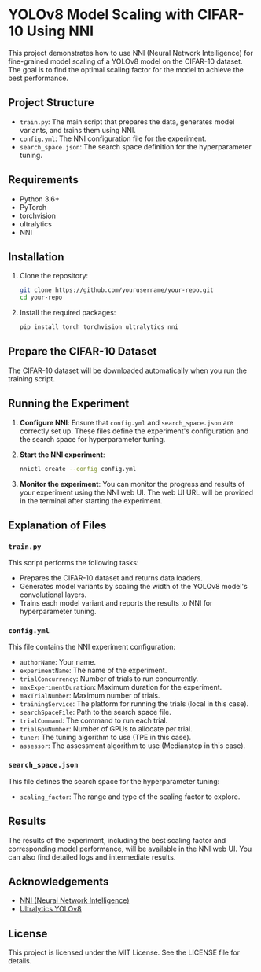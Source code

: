 # YOLOv8 Model Scaling with CIFAR-10 Using NNI

This project demonstrates how to use NNI (Neural Network Intelligence) for fine-grained model scaling of a YOLOv8 model on the CIFAR-10 dataset. The goal is to find the optimal scaling factor for the model to achieve the best performance.

## Project Structure

- `train.py`: The main script that prepares the data, generates model variants, and trains them using NNI.
- `config.yml`: The NNI configuration file for the experiment.
- `search_space.json`: The search space definition for the hyperparameter tuning.

## Requirements

- Python 3.6+
- PyTorch
- torchvision
- ultralytics
- NNI

## Installation

1. Clone the repository:
    ```bash
    git clone https://github.com/yourusername/your-repo.git
    cd your-repo
    ```

2. Install the required packages:
    ```bash
    pip install torch torchvision ultralytics nni
    ```

## Prepare the CIFAR-10 Dataset

The CIFAR-10 dataset will be downloaded automatically when you run the training script.

## Running the Experiment

1. **Configure NNI**: Ensure that `config.yml` and `search_space.json` are correctly set up. These files define the experiment's configuration and the search space for hyperparameter tuning.

2. **Start the NNI experiment**:
    ```bash
    nnictl create --config config.yml
    ```

3. **Monitor the experiment**: You can monitor the progress and results of your experiment using the NNI web UI. The web UI URL will be provided in the terminal after starting the experiment.

## Explanation of Files

### `train.py`

This script performs the following tasks:
- Prepares the CIFAR-10 dataset and returns data loaders.
- Generates model variants by scaling the width of the YOLOv8 model's convolutional layers.
- Trains each model variant and reports the results to NNI for hyperparameter tuning.

### `config.yml`

This file contains the NNI experiment configuration:
- `authorName`: Your name.
- `experimentName`: The name of the experiment.
- `trialConcurrency`: Number of trials to run concurrently.
- `maxExperimentDuration`: Maximum duration for the experiment.
- `maxTrialNumber`: Maximum number of trials.
- `trainingService`: The platform for running the trials (local in this case).
- `searchSpaceFile`: Path to the search space file.
- `trialCommand`: The command to run each trial.
- `trialGpuNumber`: Number of GPUs to allocate per trial.
- `tuner`: The tuning algorithm to use (TPE in this case).
- `assessor`: The assessment algorithm to use (Medianstop in this case).

### `search_space.json`

This file defines the search space for the hyperparameter tuning:
- `scaling_factor`: The range and type of the scaling factor to explore.

## Results

The results of the experiment, including the best scaling factor and corresponding model performance, will be available in the NNI web UI. You can also find detailed logs and intermediate results.

## Acknowledgements

- [NNI (Neural Network Intelligence)](https://github.com/microsoft/nni)
- [Ultralytics YOLOv8](https://github.com/ultralytics/ultralytics)

## License

This project is licensed under the MIT License. See the LICENSE file for details.
